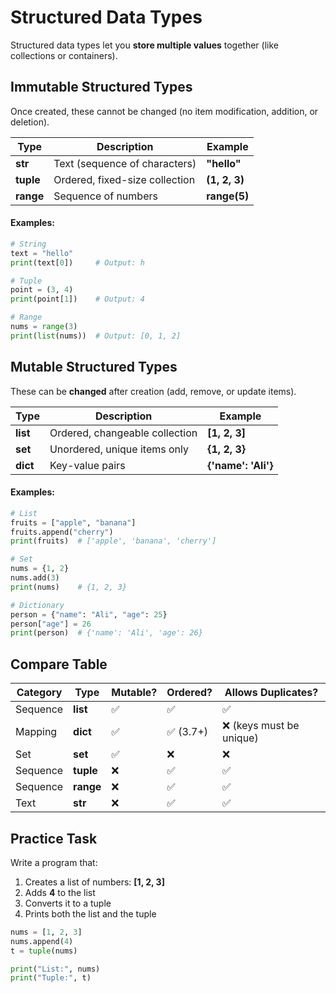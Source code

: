 # Structured Data Types


Structured data types let you **store multiple values** together (like collections or containers).

## Immutable Structured Types

Once created, these cannot be changed (no item modification, addition, or deletion).

| Type    | Description                    | Example     |
| ------- | ------------------------------ | ----------- |
| **str**   | Text (sequence of characters)  | **"hello"**   |
| **tuple** | Ordered, fixed-size collection | **(1, 2, 3)** |
| **range** | Sequence of numbers            | **range(5)**  |

#### Examples:

```python
# String
text = "hello"
print(text[0])     # Output: h

# Tuple
point = (3, 4)
print(point[1])    # Output: 4

# Range
nums = range(3)
print(list(nums))  # Output: [0, 1, 2]
```

## Mutable Structured Types

These can be **changed** after creation (add, remove, or update items).

| Type        | Description                                   | Example               |
| ----------- | --------------------------------------------- | --------------------- |
| **list**      | Ordered, changeable collection                | **[1, 2, 3]**           |
| **set**       | Unordered, unique items only                  | **{1, 2, 3}**           |
| **dict**      | Key-value pairs                               | **{'name': 'Ali'}**     |

#### Examples:

```python
# List
fruits = ["apple", "banana"]
fruits.append("cherry")
print(fruits)  # ['apple', 'banana', 'cherry']

# Set
nums = {1, 2}
nums.add(3)
print(nums)    # {1, 2, 3}

# Dictionary
person = {"name": "Ali", "age": 25}
person["age"] = 26
print(person)  # {'name': 'Ali', 'age': 26}
```

## Compare Table

| Category       | Type          | Mutable? | Ordered? | Allows Duplicates?      |
| -------------- | --------------- | -------- | -------- | ----------------------- |
| Sequence       | **list**        | ✅        | ✅        | ✅                       |
| Mapping        | **dict**        | ✅        | ✅ (3.7+) | ❌ (keys must be unique) |
| Set            | **set**         | ✅        | ❌        | ❌                       |
| Sequence       | **tuple**       | ❌        | ✅        | ✅                       |
| Sequence       | **range**       | ❌        | ✅        | ✅                       |
| Text           | **str**         | ❌        | ✅        | ✅                       |

## Practice Task

Write a program that:

1. Creates a list of numbers: **[1, 2, 3]**
2. Adds **4** to the list
3. Converts it to a tuple
4. Prints both the list and the tuple

```python
nums = [1, 2, 3]
nums.append(4)
t = tuple(nums)

print("List:", nums)
print("Tuple:", t)
```

